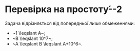 # Перевірка на простоту́--2

Задача відрізняється від попередньої *лише* обмеженнями:

- ~1 \leqslant A~;
- ~B \leqslant 10^7~;
- ~A \leqslant B \leqslant A+10^6~.

